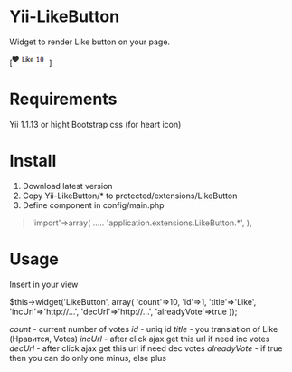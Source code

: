 Yii-LikeButton
==============

Widget to render Like button on your page.

[![sample](sample.png "sample")]


Requirements
============
Yii 1.1.13 or hight
Bootstrap css (for heart icon)

Install
=======

1. Download latest version
2. Copy Yii-LikeButton/* to protected/extensions/LikeButton
3. Define component in config/main.php
>'import'=>array(
>		.....
>		'application.extensions.LikeButton.*',
>	),


Usage
=====

Insert in your view 

$this->widget('LikeButton', array(
		'count'=>10, 
		'id'=>1,
		'title'=>'Like',
		'incUrl'=>'http://...',
		'decUrl'=>'http://...',
		'alreadyVote'=>true
		));

*count* - current number of votes
*id* - uniq id
*title* - you translation of Like (Нравится, Votes)
*incUrl* - after click ajax get this url if need inc votes
*decUrl* - after click ajax get this url if need dec votes 
*alreadyVote* - if true then you can do only one minus, else plus

 	
	
	